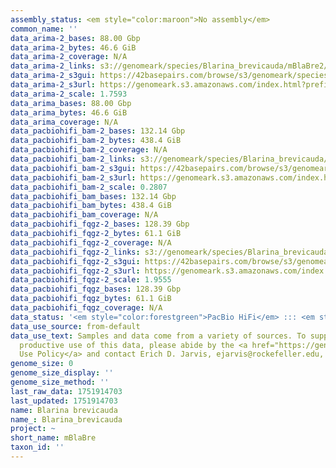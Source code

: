 ```yaml
---
assembly_status: <em style="color:maroon">No assembly</em>
common_name: ''
data_arima-2_bases: 88.00 Gbp
data_arima-2_bytes: 46.6 GiB
data_arima-2_coverage: N/A
data_arima-2_links: s3://genomeark/species/Blarina_brevicauda/mBlaBre2/genomic_data/arima/<br>
data_arima-2_s3gui: https://42basepairs.com/browse/s3/genomeark/species/Blarina_brevicauda/mBlaBre2/genomic_data/arima/
data_arima-2_s3url: https://genomeark.s3.amazonaws.com/index.html?prefix=species/Blarina_brevicauda/mBlaBre2/genomic_data/arima/
data_arima-2_scale: 1.7593
data_arima_bases: 88.00 Gbp
data_arima_bytes: 46.6 GiB
data_arima_coverage: N/A
data_pacbiohifi_bam-2_bases: 132.14 Gbp
data_pacbiohifi_bam-2_bytes: 438.4 GiB
data_pacbiohifi_bam-2_coverage: N/A
data_pacbiohifi_bam-2_links: s3://genomeark/species/Blarina_brevicauda/mBlaBre2/genomic_data/pacbio_hifi/<br>
data_pacbiohifi_bam-2_s3gui: https://42basepairs.com/browse/s3/genomeark/species/Blarina_brevicauda/mBlaBre2/genomic_data/pacbio_hifi/
data_pacbiohifi_bam-2_s3url: https://genomeark.s3.amazonaws.com/index.html?prefix=species/Blarina_brevicauda/mBlaBre2/genomic_data/pacbio_hifi/
data_pacbiohifi_bam-2_scale: 0.2807
data_pacbiohifi_bam_bases: 132.14 Gbp
data_pacbiohifi_bam_bytes: 438.4 GiB
data_pacbiohifi_bam_coverage: N/A
data_pacbiohifi_fqgz-2_bases: 128.39 Gbp
data_pacbiohifi_fqgz-2_bytes: 61.1 GiB
data_pacbiohifi_fqgz-2_coverage: N/A
data_pacbiohifi_fqgz-2_links: s3://genomeark/species/Blarina_brevicauda/mBlaBre2/genomic_data/pacbio_hifi/<br>
data_pacbiohifi_fqgz-2_s3gui: https://42basepairs.com/browse/s3/genomeark/species/Blarina_brevicauda/mBlaBre2/genomic_data/pacbio_hifi/
data_pacbiohifi_fqgz-2_s3url: https://genomeark.s3.amazonaws.com/index.html?prefix=species/Blarina_brevicauda/mBlaBre2/genomic_data/pacbio_hifi/
data_pacbiohifi_fqgz-2_scale: 1.9555
data_pacbiohifi_fqgz_bases: 128.39 Gbp
data_pacbiohifi_fqgz_bytes: 61.1 GiB
data_pacbiohifi_fqgz_coverage: N/A
data_status: '<em style="color:forestgreen">PacBio HiFi</em> ::: <em style="color:forestgreen">Arima</em>'
data_use_source: from-default
data_use_text: Samples and data come from a variety of sources. To support fair and
  productive use of this data, please abide by the <a href="https://genome10k.soe.ucsc.edu/data-use-policies/">Data
  Use Policy</a> and contact Erich D. Jarvis, ejarvis@rockefeller.edu, with any questions.
genome_size: 0
genome_size_display: ''
genome_size_method: ''
last_raw_data: 1751914703
last_updated: 1751914703
name: Blarina brevicauda
name_: Blarina_brevicauda
project: ~
short_name: mBlaBre
taxon_id: ''
---
```

